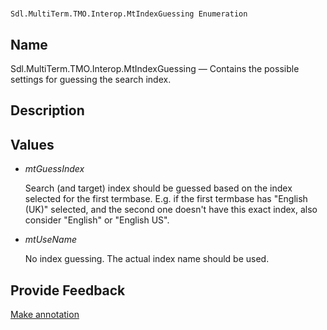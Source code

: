 

# 
    Sdl.MultiTerm.TMO.Interop.MtIndexGuessing Enumeration



## Name

Sdl.MultiTerm.TMO.Interop.MtIndexGuessing —          Contains the possible settings for guessing the search index.



## Description





## Values

* *mtGuessIndex*

    Search (and target) index should be guessed based on the index selected for the first termbase. E.g. if the first termbase has "English (UK)" selected, and the second one doesn't have this exact index, also consider "English" or "English US".
* *mtUseName*

    No index guessing. The actual index name should be used.




## Provide Feedback

[Make annotation](mailto:sdk-feedback@sdl.com&amp;subject=Reference%20for%20Sdl.MultiTerm.TMO.Interop.MtIndexGuessing)

